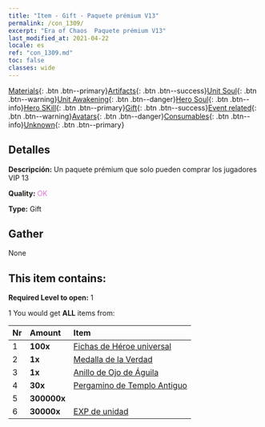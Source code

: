 ```yaml
---
title: "Item - Gift - Paquete prémium V13"
permalink: /con_1309/
excerpt: "Era of Chaos  Paquete prémium V13"
last_modified_at: 2021-04-22
locale: es
ref: "con_1309.md"
toc: false
classes: wide
---
```

 [Materials](/ItemsES/){: .btn .btn--primary}[Artifacts](/ItemsES/Artifacts/){: .btn .btn--success}[Unit Soul](/ItemsES/UnitSoul/){: .btn .btn--warning}[Unit Awakening](/ItemsES/UnitAwakening/){: .btn .btn--danger}[Hero Soul](/ItemsES/HeroSoul/){: .btn .btn--info}[Hero SKill](/ItemsES/HeroSkill/){: .btn .btn--primary}[Gift](/ItemsES/Gift/){: .btn .btn--success}[Event related](/ItemsES/Events/){: .btn .btn--warning}[Avatars](/ItemsES/Avatars/){: .btn .btn--danger}[Consumables](/ItemsES/Consumables/){: .btn .btn--info}[Unknown](/ItemsES/Unknown/){: .btn .btn--primary}

## Detalles
 **Descripción:** Un paquete prémium que solo pueden comprar los jugadores VIP 13

 **Quality:** <span style="color: #DA70D6">OK</span>

 **Type:** Gift

## Gather

  None

## This item contains:

 **Required Level to open:** 1

 1 You would get **ALL** items  from:

  | Nr | Amount |     Item    |
  |:---|:-------|:------------|
  | 1 |  **100x** | [Fichas de Héroe universal](/es/Items/her_358/) |  | 
  | 2 |  **1x** | [Medalla de la Verdad](/es/Items/art_134/) |  | 
  | 3 |  **1x** | [Anillo de Ojo de Águila](/es/Items/art_135/) |  | 
  | 4 |  **30x** | [Pergamino de Templo Antiguo](/es/Items/con_697/) |  | 
  | 5 |  **300000x** | <i class="fas fa-coins"/> |  | 
  | 6 |  **30000x** | [EXP de unidad](/es/Items/con_902/) |  | 
